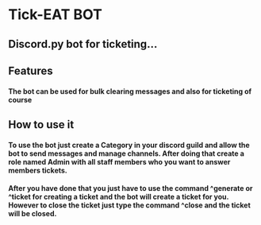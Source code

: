 # Tick-EAT BOT
## Discord.py bot for ticketing...

## Features
#### The bot can be used for bulk clearing messages and also for ticketing of course

## How to use it
#### To use the bot just create a Category in your discord guild and allow the bot to send messages and manage channels. After doing that create a role named Admin with all staff members who you want to answer members tickets.
#### After you have done that you just have to use the command ^generate or ^ticket for creating a ticket and the bot will create a ticket for you. However to close the ticket just type the command ^close and the ticket will be closed.
